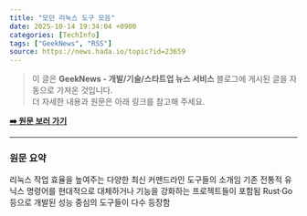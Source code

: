 ```yaml
---
title: "모던 리눅스 도구 모음"
date: 2025-10-14 19:34:04 +0900
categories: [TechInfo]
tags: ["GeekNews", "RSS"]
source: https://news.hada.io/topic?id=23659
---
```

> 이 글은 **GeekNews - 개발/기술/스타트업 뉴스 서비스** 블로그에 게시된 글을 자동으로 가져온 것입니다. <br>
> 더 자세한 내용과 원문은 아래 링크를 참고해 주세요.

[**➡️ 원문 보러 가기**](https://news.hada.io/topic?id=23659)

---

### 원문 요약
리눅스 작업 효율을 높여주는 다양한 최신 커맨드라인 도구들의 소개임 기존 전통적 유닉스 명령어를 현대적으로 대체하거나 기능을 강화하는 프로젝트들이 포함됨 Rust·Go 등으로 개발된 성능 중심의 도구들이 다수 등장함
